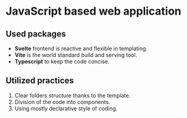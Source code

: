 # JavaScript based web application

## Used packages

- **Svelte** frontend is reactive and flexible in templating.
- **Vite** is the world standard build and serving tool.
- **Typescript** to keep the code concise.

## Utilized practices

1. Clear folders structure thanks to the template.
2. Division of the code into components.
3. Using mostly declarative style of coding.
